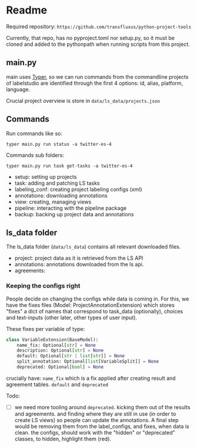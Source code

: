 # Readme

Required repository:
`https://github.com/transfluxus/python-project-tools`

Currently, that repo, has no pyproject.toml nor setup.py, so it must be cloned and added to the
pythonpath when running scripts from this project.

## main.py

main uses [Typer](https://typer.tiangolo.com/), so we can run commands from the commandline
projects of labelstudio are identified through the first 4 options: id, alias, platform, language.

Crucial project overview is store in `data/ls_data/projects.json` 

## Commands

Run commands like so:

`typer main.py run status -a twitter-es-4`

Commands sub folders:

`typer main.py run task get-tasks -a twitter-es-4`

- setup: setting up projects
- task: adding and patching LS tasks
- labeling_conf: creating project labeling configs (xml)
- annotations:  downloading annotations
- view: creating, managing views
- pipeline: interacting with the pipeline package
- backup: backing up project data and annotations
    


## ls_data folder
The ls_data folder (`data/ls_data`) contains all relevant downloaded files.
- project: project data as it is retrieved from the LS API
- annotations: annotations downloaded from the ls api.
- agreements:
### Keeping the configs right

People decide on changing the configs while data is coming in.
For this, we have the fixes files (Model: ProjectAnnotationExtension)
which stores "fixes" a dict of names that correspond to task_data (optionally),
choices and text-inputs (other later, other types of user input).

These fixes per variable of type:

```python
class VariableExtension(BaseModel):
    name_fix: Optional[str] = None
    description: Optional[str] = None
    default: Optional[str | list[str]] = None
    split_annotation: Optional[list[VariableSplit]] = None
    deprecated: Optional[bool] = None
```

crucially have: `name_fix` which is a fix applied after creating result and agreement tables.
`default` and `deprecated`

Todo:
- [ ] we need more tooling around `deprecated`. kicking them out of the results and agreements. 
    and finding where they are still in use (in order to create LS views) so people can update the annotations.
    A final step  would be removing them from the label_configs, and fixes, when data is clean.
   the configs, should work with the "hidden" or "deprecated" classes, to hidden, highlight them (red).